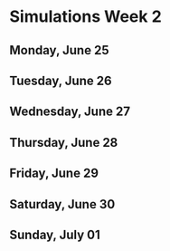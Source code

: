 # Simulations Week 2

## Monday, June 25

## Tuesday, June 26

## Wednesday, June 27

## Thursday, June 28

## Friday, June 29

## Saturday, June 30

## Sunday, July 01

